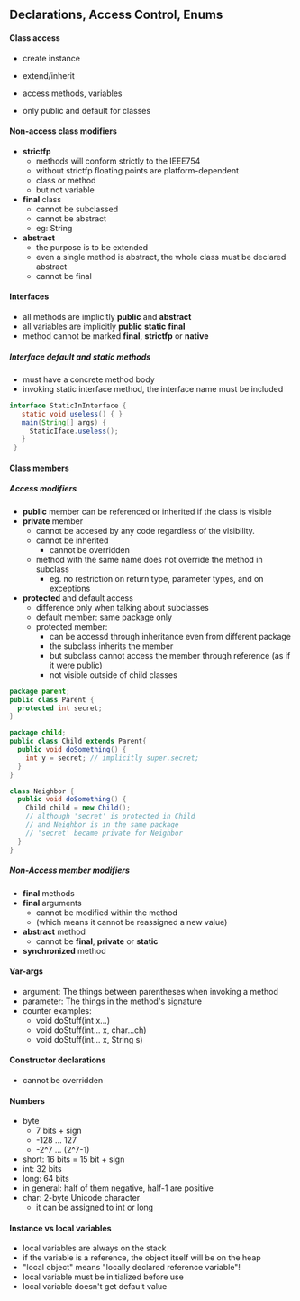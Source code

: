 ## Declarations, Access Control, Enums

#### Class access
* create instance
* extend/inherit
* access methods, variables

* only public and default for classes
#### Non-access class modifiers
* **strictfp**
  * methods will conform strictly to the IEEE754
  * without strictfp floating points are platform-dependent
  * class or method
  * but not variable
* **final** class
  * cannot be subclassed
  * cannot be abstract
  * eg: String
* **abstract**
  * the purpose is to be extended
  * even a single method is abstract, the whole class must be declared abstract
  * cannot be final

#### Interfaces
* all methods are implicitly **public** and **abstract**
* all variables are implicitly **public** **static** **final**
* method cannot be marked **final**, **strictfp** or **native**

##### Interface **default** and **static** methods
* must have a concrete method body
* invoking static interface method, the interface name must be included
```java
interface StaticInInterface {
   static void useless() { }
   main(String[] args) {
     StaticIface.useless();
   }
 }
```

#### Class members
##### Access modifiers
* **public** member can be referenced or inherited if the class is visible
* **private** member
  * cannot be accesed by any code regardless of the visibility.
  * cannot be inherited
    * cannot be overridden
  * method with the same name does not override the method in subclass
    * eg. no restriction on return type, parameter types, and on exceptions
* **protected** and default access
  * difference only when talking about subclasses
  * default member: same package only
  * protected member:
    * can be accessd through inheritance even from different package
    * the subclass inherits the member
    * but subclass cannot access the member through reference (as if it were public)
    * not visible outside of child classes
```java
package parent;
public class Parent {
  protected int secret;
}
```
```java
package child;
public class Child extends Parent{ 
  public void doSomething() {
    int y = secret; // implicitly super.secret;
  } 
}

class Neighbor {
  public void doSomething() {
    Child child = new Child();
    // although 'secret' is protected in Child
    // and Neighbor is in the same package
    // 'secret' became private for Neighbor 
  }
}
```

##### Non-Access member modifiers
* **final** methods
* **final** arguments
  * cannot be modified within the method
  * (which means it cannot be reassigned a new value)
* **abstract** method
  * cannot be **final**, **private** or **static**
* **synchronized** method

#### Var-args
* argument: The things between parentheses when invoking a method
* parameter: The things in the method's signature
* counter examples:
  * void doStuff(int x...)
  * void doStuff(int... x, char...ch)
  * void doStuff(int... x, String s)

#### Constructor declarations
* cannot be overridden

#### Numbers
* byte
  * 7 bits + sign
  * -128 ... 127
  * -2^7 ... (2^7-1)
* short: 16 bits = 15 bit + sign
* int: 32 bits
* long: 64 bits
* in general: half of them negative, half-1 are positive
* char: 2-byte Unicode character
  * it can be assigned to int or long

#### Instance vs local variables
* local variables are always on the stack
* if the variable is a reference, the object itself will be on the heap
* "local object" means "locally declared reference variable"!
* local variable must be initialized before use
* local variable doesn't get default value



  